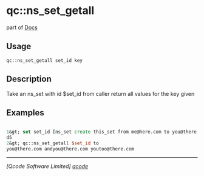 qc::ns_set_getall
=================

part of [Docs](.)

Usage
-----
`
        qc::ns_set_getall set_id key
    `

Description
-----------
Take an ns_set with id $set_id from caller return all values for the key given

Examples
--------
```tcl

1&gt; set set_id [ns_set create this_set from me@here.com to you@there.com msg  &quot;Get off my land.&quot; to andyou@there.com to youtoo@there.com]
d5
2&gt; qc::ns_set_getall $set_id to
you@there.com andyou@there.com youtoo@there.com
```

----------------------------------
*[Qcode Software Limited] [qcode]*

[qcode]: http://www.qcode.co.uk "Qcode Software"